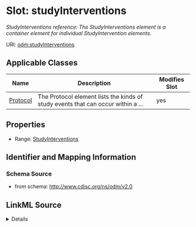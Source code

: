 # Slot: studyInterventions


_StudyInterventions reference: The StudyInterventions element is a container element for individual StudyIntervention elements._



URI: [odm:studyInterventions](http://www.cdisc.org/ns/odm/v2.0/studyInterventions)



<!-- no inheritance hierarchy -->




## Applicable Classes

| Name | Description | Modifies Slot |
| --- | --- | --- |
[Protocol](Protocol.md) | The Protocol element lists the kinds of study events that can occur within a ... |  yes  |







## Properties

* Range: [StudyInterventions](StudyInterventions.md)





## Identifier and Mapping Information







### Schema Source


* from schema: http://www.cdisc.org/ns/odm/v2.0




## LinkML Source

<details>
```yaml
name: studyInterventions
description: 'StudyInterventions reference: The StudyInterventions element is a container
  element for individual StudyIntervention elements.'
from_schema: http://www.cdisc.org/ns/odm/v2.0
rank: 1000
alias: studyInterventions
domain_of:
- Protocol
range: StudyInterventions

```
</details>